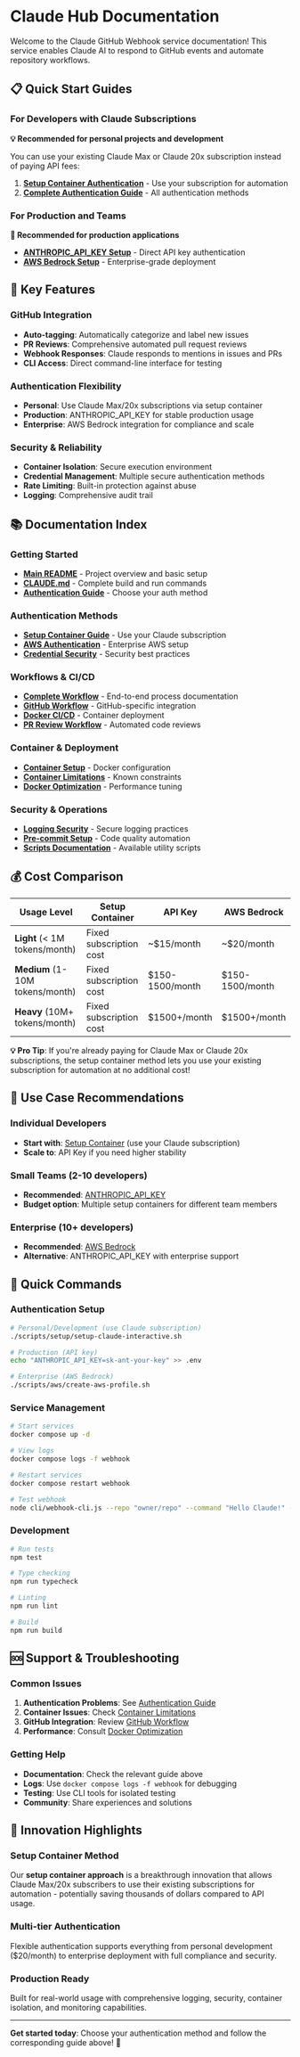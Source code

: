 # Claude Hub Documentation

Welcome to the Claude GitHub Webhook service documentation! This service enables Claude AI to respond to GitHub events and automate repository workflows.

## 📋 Quick Start Guides

### For Developers with Claude Subscriptions
**💡 Recommended for personal projects and development**

You can use your existing Claude Max or Claude 20x subscription instead of paying API fees:

1. **[Setup Container Authentication](./setup-container-guide.md)** - Use your subscription for automation
2. **[Complete Authentication Guide](./claude-authentication-guide.md)** - All authentication methods

### For Production and Teams
**🏢 Recommended for production applications**

- **[ANTHROPIC_API_KEY Setup](./claude-authentication-guide.md#-option-2-anthropic_api_key-productionteam)** - Direct API key authentication
- **[AWS Bedrock Setup](./claude-authentication-guide.md#️-option-3-aws-bedrock-enterprise)** - Enterprise-grade deployment

## 🚀 Key Features

### GitHub Integration
- **Auto-tagging**: Automatically categorize and label new issues
- **PR Reviews**: Comprehensive automated pull request reviews
- **Webhook Responses**: Claude responds to mentions in issues and PRs
- **CLI Access**: Direct command-line interface for testing

### Authentication Flexibility
- **Personal**: Use Claude Max/20x subscriptions via setup container
- **Production**: ANTHROPIC_API_KEY for stable production usage
- **Enterprise**: AWS Bedrock integration for compliance and scale

### Security & Reliability
- **Container Isolation**: Secure execution environment
- **Credential Management**: Multiple secure authentication methods
- **Rate Limiting**: Built-in protection against abuse
- **Logging**: Comprehensive audit trail

## 📚 Documentation Index

### Getting Started
- **[Main README](../README.md)** - Project overview and basic setup
- **[CLAUDE.md](../CLAUDE.md)** - Complete build and run commands
- **[Authentication Guide](./claude-authentication-guide.md)** - Choose your auth method

### Authentication Methods
- **[Setup Container Guide](./setup-container-guide.md)** - Use your Claude subscription
- **[AWS Authentication](./aws-authentication-best-practices.md)** - Enterprise AWS setup
- **[Credential Security](./credential-security.md)** - Security best practices

### Workflows & CI/CD
- **[Complete Workflow](./complete-workflow.md)** - End-to-end process documentation
- **[GitHub Workflow](./github-workflow.md)** - GitHub-specific integration
- **[Docker CI/CD](./docker-ci-cd.md)** - Container deployment
- **[PR Review Workflow](./pr-review-workflow.md)** - Automated code reviews

### Container & Deployment
- **[Container Setup](./container-setup.md)** - Docker configuration
- **[Container Limitations](./container-limitations.md)** - Known constraints
- **[Docker Optimization](./docker-optimization.md)** - Performance tuning

### Security & Operations
- **[Logging Security](./logging-security.md)** - Secure logging practices
- **[Pre-commit Setup](./pre-commit-setup.md)** - Code quality automation
- **[Scripts Documentation](./SCRIPTS.md)** - Available utility scripts

## 💰 Cost Comparison

| Usage Level | Setup Container | API Key | AWS Bedrock |
|-------------|-----------------|---------|-------------|
| **Light** (< 1M tokens/month) | Fixed subscription cost | ~$15/month | ~$20/month |
| **Medium** (1-10M tokens/month) | Fixed subscription cost | $150-1500/month | $150-1500/month |
| **Heavy** (10M+ tokens/month) | Fixed subscription cost | $1500+/month | $1500+/month |

**💡 Pro Tip**: If you're already paying for Claude Max or Claude 20x subscriptions, the setup container method lets you use your existing subscription for automation at no additional cost!

## 🎯 Use Case Recommendations

### Individual Developers
- **Start with**: [Setup Container](./setup-container-guide.md) (use your Claude subscription)
- **Scale to**: API Key if you need higher stability

### Small Teams (2-10 developers)
- **Recommended**: [ANTHROPIC_API_KEY](./claude-authentication-guide.md#-option-2-anthropic_api_key-productionteam)
- **Budget option**: Multiple setup containers for different team members

### Enterprise (10+ developers)
- **Recommended**: [AWS Bedrock](./claude-authentication-guide.md#️-option-3-aws-bedrock-enterprise)
- **Alternative**: ANTHROPIC_API_KEY with enterprise support

## 🔧 Quick Commands

### Authentication Setup
```bash
# Personal/Development (use Claude subscription)
./scripts/setup/setup-claude-interactive.sh

# Production (API key)
echo "ANTHROPIC_API_KEY=sk-ant-your-key" >> .env

# Enterprise (AWS Bedrock)
./scripts/aws/create-aws-profile.sh
```

### Service Management
```bash
# Start services
docker compose up -d

# View logs
docker compose logs -f webhook

# Restart services
docker compose restart webhook

# Test webhook
node cli/webhook-cli.js --repo "owner/repo" --command "Hello Claude!" --url "http://localhost:8082"
```

### Development
```bash
# Run tests
npm test

# Type checking
npm run typecheck

# Linting
npm run lint

# Build
npm run build
```

## 🆘 Support & Troubleshooting

### Common Issues
1. **Authentication Problems**: See [Authentication Guide](./claude-authentication-guide.md)
2. **Container Issues**: Check [Container Limitations](./container-limitations.md)
3. **GitHub Integration**: Review [GitHub Workflow](./github-workflow.md)
4. **Performance**: Consult [Docker Optimization](./docker-optimization.md)

### Getting Help
- **Documentation**: Check the relevant guide above
- **Logs**: Use `docker compose logs -f webhook` for debugging
- **Testing**: Use CLI tools for isolated testing
- **Community**: Share experiences and solutions

## 🚀 Innovation Highlights

### Setup Container Method
Our **setup container approach** is a breakthrough innovation that allows Claude Max/20x subscribers to use their existing subscriptions for automation - potentially saving thousands of dollars compared to API usage.

### Multi-tier Authentication
Flexible authentication supports everything from personal development ($20/month) to enterprise deployment with full compliance and security.

### Production Ready
Built for real-world usage with comprehensive logging, security, container isolation, and monitoring capabilities.

---

**Get started today**: Choose your authentication method and follow the corresponding guide above! 🚀